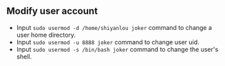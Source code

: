 ## Modify user account

- Input `sudo usermod -d /home/shiyanlou joker` command to change a user home directory.
- Input `sudo usermod -u 8888 joker` command to change user uid.
- Input `sudo usermod -s /bin/bash joker` command to change the user's shell.
